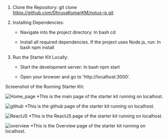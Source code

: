 1. Clone the Repository:
     git clone https://github.com/DhruvaKumarKM/notus-js.git

2. Installing Dependencies:
   - Navigate into the project directory:
     In bash
     cd <project-folder>
     
   - Install all required dependencies. If the project uses Node.js, run:
     In bash
     npm install

3. Run the Starter Kit Locally:
   - Start the development server:
     In bash
     npm start
   
   - Open your browser and go to 'http://localhost:3000'.

Screenshot of the Running Starter Kit:

![Home_page](https://github.com/user-attachments/assets/339bbf14-0292-4f85-b7da-829262249641)
*This is the main page of the starter kit running on localhost.

![github](https://github.com/user-attachments/assets/6a1eada6-4e07-4fad-97ed-0a8c63f3b1fe)
*This is the github page of the starter kit running on localhost.

![ReactJS](https://github.com/user-attachments/assets/84bcde4c-5e6b-4062-8510-d00f26ab4373)
*This is the ReactJS page of the starter kit running on localhost.

![overview](https://github.com/user-attachments/assets/72f72bce-bfdb-479e-9bf1-ca72bc7923c9)
*This is the Overview page of the starter kit running on localhost.


